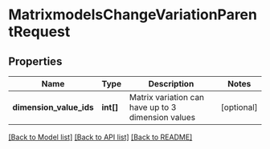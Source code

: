 # MatrixmodelsChangeVariationParentRequest

## Properties
Name | Type | Description | Notes
------------ | ------------- | ------------- | -------------
**dimension_value_ids** | **int[]** | Matrix variation can have up to 3 dimension values | [optional] 

[[Back to Model list]](../README.md#documentation-for-models) [[Back to API list]](../README.md#documentation-for-api-endpoints) [[Back to README]](../README.md)


